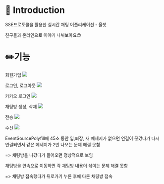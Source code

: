 📌 Introduction
=============

SSE프로토콜을 활용한 실시간 채팅 어플리케이션 - 올챗

친구들과 온라인으로 이야기 나눠보아요😊

✏️기능
=============
회원가입
<img src="![AllChat - 회원가입](https://user-images.githubusercontent.com/79249376/169807719-e0f07ab6-dfa3-4a0a-8c1c-0a12c60a26d9.gif)">

로그인, 로그아웃
<img src="![AllChat - 로그인, 로그아웃](https://user-images.githubusercontent.com/79249376/169807024-a1de57fd-5594-4815-a3f8-c775a3fdddba.gif)">

카카오 로그인
<img src="![AllChat - 카카오 로그인](https://user-images.githubusercontent.com/79249376/169807157-a55a0cc1-08b7-4fc4-9ea7-92dc1b5f3322.gif)
">

채팅방 생성, 삭제
<img src="![AllChat - 채팅방 생성, 삭제](https://user-images.githubusercontent.com/79249376/169807283-0e76452c-ba21-4696-89dc-1ba7db932ee9.gif)
">

전송
<img src="![AllChat - 전송](https://user-images.githubusercontent.com/79249376/169807364-a2e1db05-195c-4c84-9271-49e311a730f4.gif)
">

수신
<img src="![AllChat - 수신](https://user-images.githubusercontent.com/79249376/169807454-b67ffb06-bdeb-4305-81f5-76c81149e06f.gif)
">



EventSourcePolyfill에 45초 동안 입,퇴장, 새 메세지가 없으면 연결이 끊겼다가 다시 연결되면서 같은 메세지가 2번 나오는 문제 해결 못함

=> 채팅방을 나갔다가 들어오면 정상적으로 보임



채팅방을 연속으로 이동하면 각 채팅방 내용이 섞이는 문제 해결 못함

=> 채팅방 접속했다가 뒤로가기 누른 후에 다른 채팅방 접속
